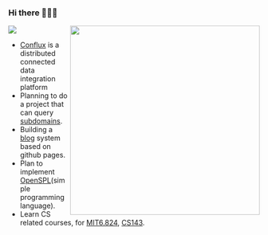 ### Hi there 👋👋👋
![](https://komarev.com/ghpvc/?username=section9-lab&color=dc143c)
<img align='right' src="https://github-readme-stats.vercel.app/api?username=section9-lab&count_private=true&show_icons=true" width="380">

- [Conflux](https://github.com/section9-lab/conflux) is a distributed connected data integration platform
- Planning to do a project that can query [subdomains](https://dns-insight.onrender.com/).
- Building a [blog](https://section9-lab.github.io/blog/) system based on github pages.
- Plan to implement [OpenSPL](https://github.com/section9-lab/OpenSPL)(simple programming language).
- Learn CS related courses, for [MIT6.824](https://csdiy.wiki/%E5%B9%B6%E8%A1%8C%E4%B8%8E%E5%88%86%E5%B8%83%E5%BC%8F%E7%B3%BB%E7%BB%9F/MIT6.824/), [CS143](https://web.stanford.edu/class/cs143/?C=N;O=D).
